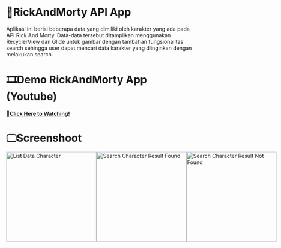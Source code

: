 # 📱RickAndMorty API App
Aplikasi ini berisi beberapa data yang dimiliki oleh karakter yang ada pada API Rick And Morty. Data-data tersebut ditampilkan menggunakan RecyclerView dan Glide untuk gambar dengan tambahan fungsionalitas search sehingga user dapat mencari data karakter yang diinginkan dengan melakukan search.

# 🎞️Demo RickAndMorty App (Youtube)
#### [🔗Click Here to Watching!](https://youtu.be/nogdIekJUrc)

# 🖵Screenshoot
<div style="display: flex;">
  <img src="https://github.com/user-attachments/assets/28653cae-a89a-4797-a39a-c454fecfb0c4" alt="List Data Character" width="240"/>
  <img src="https://github.com/user-attachments/assets/e3ab4e75-f3b8-4516-88e8-99fd4545a4a1" alt="Search Character Result Found" width="240"/>
  <img src="https://github.com/user-attachments/assets/7da3462c-e528-413b-ad6c-a6d36003700e" alt="Search Character Result Not Found" width="240"/>
</div>

